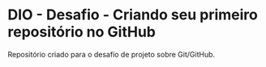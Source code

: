 # DIO - Desafio - Criando seu primeiro repositório no GitHub

Repositório criado para o desafio de projeto sobre Git/GitHub.